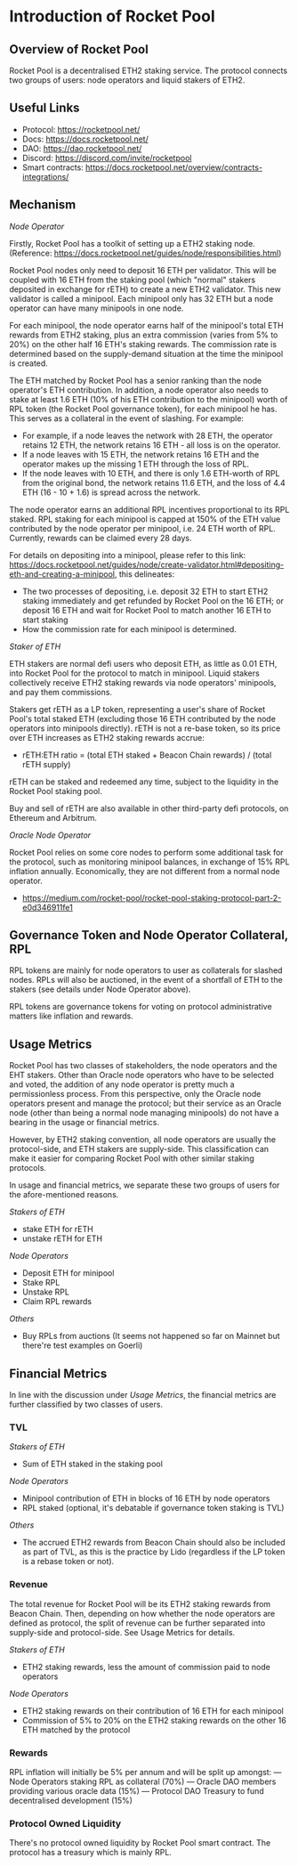 # Introduction of Rocket Pool

## Overview of Rocket Pool
Rocket Pool is a decentralised ETH2 staking service. The protocol connects two groups of users: node operators and liquid stakers of ETH2. 

## Useful Links
- Protocol: https://rocketpool.net/
- Docs: https://docs.rocketpool.net/
- DAO: https://dao.rocketpool.net/
- Discord: https://discord.com/invite/rocketpool
- Smart contracts: https://docs.rocketpool.net/overview/contracts-integrations/

## Mechanism 

*Node Operator*

Firstly, Rocket Pool has a toolkit of setting up a ETH2 staking node. (Reference: https://docs.rocketpool.net/guides/node/responsibilities.html) 

Rocket Pool nodes only need to deposit 16 ETH per validator. This will be coupled with 16 ETH from the staking pool (which "normal" stakers deposited in exchange for rETH) to create a new ETH2 validator. This new validator is called a minipool. Each minipool only has 32 ETH but a node operator can have many minipools in one node.

For each minipool, the node operator earns half of the minipool's total ETH rewards from ETH2 staking, plus an extra commission (varies from 5% to 20%) on the other half 16 ETH's staking rewards. The commission rate is determined based on the supply-demand situation at the time the minipool is created.

The ETH matched by Rocket Pool has a senior ranking than the node operator's ETH contribution. In addition, a node operator also needs to stake at least 1.6 ETH (10% of his ETH contribution to the minipool) worth of RPL token (the Rocket Pool governance token), for each minipool he has. This serves as a collateral in the event of slashing. For example:
- For example, if a node leaves the network with 28 ETH, the operator retains 12 ETH, the network retains 16 ETH - all loss is on the operator. 
- If a node leaves with 15 ETH, the network retains 16 ETH and the operator makes up the missing 1 ETH through the loss of RPL. 
- If the node leaves with 10 ETH, and there is only 1.6 ETH-worth of RPL from the original bond, the network retains 11.6 ETH, and the loss of 4.4 ETH (16 - 10 + 1.6) is spread across the network.

The node operator earns an additional RPL incentives proportional to its RPL staked. RPL staking for each minipool is capped at 150% of the ETH value contributed by the node operator per minipool, i.e. 24 ETH worth of RPL. Currently, rewards can be claimed every 28 days.

For details on depositing into a minipool, please refer to this link: https://docs.rocketpool.net/guides/node/create-validator.html#depositing-eth-and-creating-a-minipool, this delineates:
- The two processes of depositing, i.e. deposit 32 ETH to start ETH2 staking immediately and get refunded by Rocket Pool on the 16 ETH; or deposit 16 ETH and wait for Rocket Pool to match another 16  ETH to start staking
- How the commission rate for each minipool is determined.

*Staker of ETH*

ETH stakers are normal defi users who deposit ETH, as little as 0.01 ETH, into Rocket Pool for the protocol to match in minipool. Liquid stakers collectively receive ETH2 staking rewards via node operators' minipools, and pay them commissions.

Stakers get rETH as a LP token, representing a user's share of Rocket Pool's total staked ETH (excluding those 16 ETH contributed by the node operators into minipools directly). rETH is not a re-base token, so its price over ETH increases as ETH2 staking rewards accrue:

- rETH:ETH ratio =  (total ETH staked + Beacon Chain rewards) / (total rETH supply)

rETH can be staked and redeemed any time, subject to the liquidity in the Rocket Pool staking pool.

Buy and sell of rETH are also available in other third-party defi protocols, on Ethereum and Arbitrum.

*Oracle Node Operator*

Rocket Pool relies on some core nodes to perform some additional task for the protocol, such as monitoring minipool balances, in exchange of 15% RPL inflation annually. Economically, they are not different from a normal node operator. 
- https://medium.com/rocket-pool/rocket-pool-staking-protocol-part-2-e0d346911fe1

## Governance Token and Node Operator Collateral, RPL

RPL tokens are mainly for node operators to user as collaterals for slashed nodes. RPLs will also be auctioned, in the event of a shortfall of ETH to the stakers (see details under Node Operator above). 

RPL tokens are governance tokens for voting on protocol administrative matters like inflation and rewards.


## Usage Metrics

Rocket Pool has two classes of stakeholders, the node operators and the EHT stakers. Other than Oracle node operators who have to be selected and voted, the addition of any node operator is pretty much a permissionless process. From this perspective, only the Oracle node operators present and manage the protocol; but their service as an Oracle node (other than being a normal node managing minipools) do not have a bearing in the usage or financial metrics.

However, by ETH2 staking convention, all node operators are usually the protocol-side, and ETH stakers are supply-side. This classification can make it easier for comparing Rocket Pool with other similar staking protocols. 

In usage and financial metrics, we separate these two groups of users for the afore-mentioned reasons. 

*Stakers of ETH*
- stake ETH for rETH
- unstake rETH for ETH

*Node Operators*
- Deposit ETH for minipool
- Stake RPL
- Unstake RPL
- Claim RPL rewards

*Others*
- Buy RPLs from auctions (It seems not happened so far on Mainnet but there're test examples on Goerli)

## Financial Metrics

In line with the discussion under *Usage Metrics*, the financial metrics are further classified by two classes of users.

### TVL 

*Stakers of ETH*

- Sum of ETH staked in the staking pool

*Node Operators*

- Minipool contribution of ETH in blocks of 16 ETH by node operators
- RPL staked (optional, it's debatable if governance token staking is TVL)

*Others*
- The accrued ETH2 rewards from Beacon Chain should also be included as part of TVL, as this is the practice by Lido (regardless if the LP token is a rebase token or not).

### Revenue

The total revenue for Rocket Pool will be its ETH2 staking rewards from Beacon Chain. Then, depending on how whether the node operators are defined as protocol, the split of revenue can be further separated into supply-side and protocol-side. See Usage Metrics for details.

*Stakers of ETH*

- ETH2 staking rewards, less the amount of commission paid to node operators

*Node Operators*

- ETH2 staking rewards on their contribution of 16 ETH for each minipool
- Commission of 5% to 20% on the ETH2 staking rewards on the other 16 ETH matched by the protocol

### Rewards

RPL inflation will initially be 5% per annum and will be split up amongst:
— Node Operators staking RPL as collateral (70%)
— Oracle DAO members providing various oracle data (15%)
— Protocol DAO Treasury to fund decentralised development (15%)

### Protocol Owned Liquidity

There's no protocol owned liquidity by Rocket Pool smart contract. The protocol has a treasury which is mainly RPL. 
